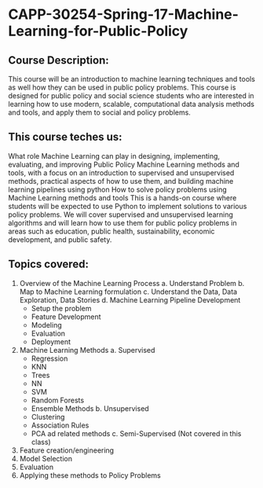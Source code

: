 # CAPP-30254-Spring-17-Machine-Learning-for-Public-Policy

## Course Description:

This course will be an introduction to machine learning techniques and tools as well how they can be used in public policy problems. This course is designed for public policy and social science students who are interested in learning how to use modern, scalable, computational data analysis methods and tools, and apply them to social and policy problems.

## This course teches us:

What role Machine Learning can play in designing, implementing, evaluating, and improving Public Policy
Machine Learning methods and tools, with a focus on an introduction to supervised and unsupervised methods, practical aspects of how to use them, and building machine learning pipelines using python
How to solve policy problems using Machine Learning methods and tools
This is a hands-on course where students will be expected to use Python to implement solutions to various policy problems. We will cover supervised and unsupervised learning algorithms and will learn how to use them for public policy problems in areas such as education, public health, sustainability, economic development, and public safety.

## Topics covered:

1. Overview of the Machine Learning Process
  a. Understand Problem
  b. Map to Machine Learning formulation
  c. Understand the Data, Data Exploration, Data Stories
  d. Machine Learning Pipeline Development
      - Setup the problem
      - Feature Development
      - Modeling
      - Evaluation
      - Deployment
2. Machine Learning Methods
  a. Supervised
      - Regression
      - KNN
      - Trees
      - NN
      - SVM
      - Random Forests
      - Ensemble Methods
  b. Unsupervised
      - Clustering
      - Association Rules
      - PCA ad related methods
  c. Semi-Supervised (Not covered in this class)
3. Feature creation/engineering
4. Model Selection
5. Evaluation
6. Applying these methods to Policy Problems

